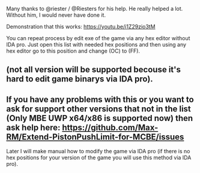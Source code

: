 Many thanks to  @riester / @Riesters  for his help. He really helped a lot. Without him, I would never have done it.

Demonstration that this works: https://youtu.be/i1Z29zio3tM

You can repeat process by edit exe of the game via any hex editor without IDA pro. Just open this list with needed hex positions and then using any hex editor go to this position and change (OC) to (FF).

(not all version will be supported becouse it's hard to edit game binarys via IDA pro).
---------------------------------------------------------------------------------------
If you have any problems with this or you want to ask for support other versions that not in the list (Only MBE UWP x64/x86 is supported now) then ask help here: https://github.com/Max-RM/Extend-PistonPushLimit-for-MCBE/issues
---------------------------------------------------------------------------------------
Later I will make manual how to modify the game via IDA pro (if there is no hex positions for your version of the game you will use this method via IDA pro).
